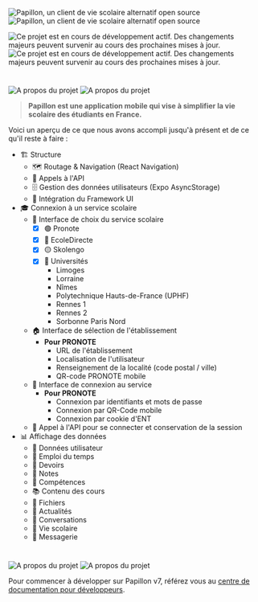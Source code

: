 ![Papillon, un client de vie scolaire alternatif open source](https://raw.githubusercontent.com/PapillonApp/Papillon/main/.github/assets/main_banner_light.svg#gh-light-mode-only)
![Papillon, un client de vie scolaire alternatif open source](https://raw.githubusercontent.com/PapillonApp/Papillon/main/.github/assets/main_banner_dark.svg#gh-dark-mode-only)

![Ce projet est en cours de développement actif. Des changements majeurs peuvent survenir au cours des prochaines mises à jour.](https://raw.githubusercontent.com/PapillonApp/Papillon/main/.github/assets/warning_devt_light.svg#gh-light-mode-only)
![Ce projet est en cours de développement actif. Des changements majeurs peuvent survenir au cours des prochaines mises à jour.](https://raw.githubusercontent.com/PapillonApp/Papillon/main/.github/assets/warning_devt_dark.svg#gh-dark-mode-only)

#

![A propos du projet](https://raw.githubusercontent.com/PapillonApp/Papillon/main/.github/assets/part_about_light.svg#gh-light-mode-only)
![A propos du projet](https://raw.githubusercontent.com/PapillonApp/Papillon/main/.github/assets/part_about_dark.svg#gh-dark-mode-only)

> **Papillon est une application mobile qui vise à simplifier la vie scolaire des étudiants en France.**

Voici un aperçu de ce que nous avons accompli jusqu'à présent et de ce qu'il reste à faire :

- 🏗️ Structure
  - 🗺️ Routage & Navigation (React Navigation)
  - 🔄 Appels à l'API
  - 🗄️ Gestion des données utilisateurs (Expo AsyncStorage)
  - 🎨 Intégration du Framework UI
- 🎓 Connexion à un service scolaire
  - 🏫 Interface de choix du service scolaire
    - [x] 🟢 Pronote
    - [x] 🔵 EcoleDirecte
    - [x] 🟡 Skolengo
    - [x] 🏫 Universités
      - Limoges
      - Lorraine
      - Nîmes
      - Polytechnique Hauts-de-France (UPHF)
      - Rennes 1
      - Rennes 2
      - Sorbonne Paris Nord
  - 🏠 Interface de sélection de l'établissement
    - **Pour PRONOTE**
      - URL de l'établissement
      - Localisation de l'utilisateur
      - Renseignement de la localité (code postal / ville)
      - QR-code PRONOTE mobile
  - 🔑 Interface de connexion au service
    - **Pour PRONOTE**
      - Connexion par identifiants et mots de passe
      - Connexion par QR-Code mobile
      - Connexion par cookie d'ENT
  - 🔐 Appel à l'API pour se connecter et conservation de la session
- 📊 Affichage des données
  - 👤 Données utilisateur
  - 📅 Emploi du temps
  - 📝 Devoirs
  - 🏅 Notes
  - 🧠 Compétences
  - 📚 Contenu des cours
  - 📁 Fichiers
  - 📰 Actualités
  - 💬 Conversations
  - 🎒 Vie scolaire
  - 📩 Messagerie
 
#
 
![A propos du projet](https://raw.githubusercontent.com/PapillonApp/Papillon/main/.github/assets/part_dev_light.svg#gh-light-mode-only)
![A propos du projet](https://raw.githubusercontent.com/PapillonApp/Papillon/main/.github/assets/part_dev_dark.svg#gh-dark-mode-only)

Pour commencer à développer sur Papillon v7, référez vous au [centre de documentation pour développeurs](https://developers.papillon.bzh/getting-started/quick-start).
